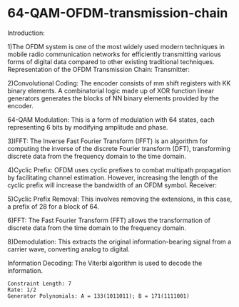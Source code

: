 # 64-QAM-OFDM-transmission-chain
Introduction:

1)The OFDM system is one of the most widely used modern techniques in mobile radio communication networks for efficiently transmitting various forms of digital data compared to other existing traditional techniques.
Representation of the OFDM Transmission Chain:
Transmitter:

2)Convolutional Coding: The encoder consists of mm shift registers with KK binary elements. A combinatorial logic made up of XOR function linear generators generates the blocks of NN binary elements provided by the encoder.

64-QAM Modulation: This is a form of modulation with 64 states, each representing 6 bits by modifying amplitude and phase.

3)IFFT: The Inverse Fast Fourier Transform (IFFT) is an algorithm for computing the inverse of the discrete Fourier transform (DFT), transforming discrete data from the frequency domain to the time domain.

4)Cyclic Prefix: OFDM uses cyclic prefixes to combat multipath propagation by facilitating channel estimation. However, increasing the length of the cyclic prefix will increase the bandwidth of an OFDM symbol.
Receiver:

5)Cyclic Prefix Removal: This involves removing the extensions, in this case, a prefix of 28 for a block of 64.

6)FFT: The Fast Fourier Transform (FFT) allows the transformation of discrete data from the time domain to the frequency domain.

8)Demodulation: This extracts the original information-bearing signal from a carrier wave, converting analog to digital.

Information Decoding: The Viterbi algorithm is used to decode the information.

    Constraint Length: 7
    Rate: 1/2
    Generator Polynomials: A = 133(1011011); B = 171(1111001)
